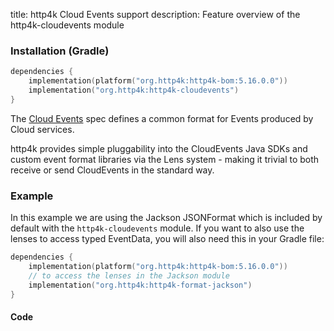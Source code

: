 title: http4k Cloud Events support
description: Feature overview of the http4k-cloudevents module

### Installation (Gradle)

```kotlin
dependencies {
    implementation(platform("org.http4k:http4k-bom:5.16.0.0"))
    implementation("org.http4k:http4k-cloudevents")
}
```

The [Cloud Events](https://cloudevents.io/) spec defines a common format for Events produced by Cloud services.

http4k provides simple pluggability into the CloudEvents Java SDKs and custom event format libraries via the Lens system - making it trivial to both receive or send CloudEvents in the standard way.

### Example 

In this example we are using the Jackson JSONFormat which is included by default with the `http4k-cloudevents` module. If you want to also use the lenses to access typed EventData, you will also need this in your Gradle file:

```kotlin
dependencies {
    implementation(platform("org.http4k:http4k-bom:5.16.0.0"))
    // to access the lenses in the Jackson module
    implementation("org.http4k:http4k-format-jackson")
}
```

#### Code [<img class="octocat"/>](https://github.com/http4k/http4k/blob/master/src/docs/guide/reference/cloud_events/example.kt)

<script src="https://gist-it.appspot.com/https://github.com/http4k/http4k/blob/master/src/docs/guide/reference/cloud_events/example.kt"></script>

